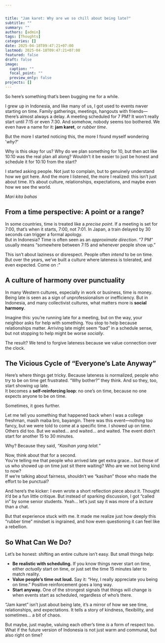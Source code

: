 ```yaml
---


title: "Jam karet: Why are we so chill about being late?"
subtitle: ""
summary: ""
authors: [admin]
tags: [Thoughts]
categories: []
date: 2025-04-18T09:47:21+07:00
lastmod: 2025-04-18T09:47:21+07:00
featured: false
draft: false
image:
  caption: ""
  focal_point: ""
  preview_only: false
projects: []
---
```


So here’s something that’s been bugging me for a while.

I grew up in Indonesia, and like many of us, I got used to events nwver starting on time. Family gatherings, meetings, hangouts with friends—there’s almost always a delay. A meeting scheduled for 7 PM? It won’t really start until 7:15 or even 7:30. And somehow, nobody seems too bothered. We even have a name for it: **jam karet**, or *rubber time*.

But the more I started noticing this, the more I found myself wondering '*why?*'

Why is this okay for us? Why do we plan something for 10, but then act like 10:10 was the real plan all along? Wouldn’t it be easier to just be honest and schedule it for 10:10 from the start?

I started asking people. Not just to complain, but to genuinely understand how we got here. And the more I listened, the more I realized: this isn’t just about time. It’s about culture, relationships, expectations, and maybe even how we see the world.

*Mari kita bahas*


## From a time perspective: A point or a range?

In some countries, time is treated like a *precise point*. If a meeting is set for 7:00, that’s when it starts, 7:00, not 7:01. In Japan, a train delayed by 30 seconds can trigger a formal apology.  
But in Indonesia? Time is often seen as an *approximate direction*. “7 PM” usually means “somewhere between 7:15 and whenever people show up.”

This isn’t about laziness or disrespect. People often *intend* to be on time. But over the years, we’ve built a culture where lateness is tolerated, and even expected. Come on :"

## A culture of harmony over punctuality

In many Western cultures, especially in work or business, time is money. Being late is seen as a sign of unprofessionalism or inefficiency. But in Indonesia, and many collectivist cultures, what matters more is **social harmony**.

Imagine this: you’re running late for a meeting, but on the way, your neighbor asks for help with something. You stop to help because relationships matter. Arriving late might seem “bad” in a schedule sense, but not stopping to help might be worse *socially*.

The result? We tend to forgive lateness because we value connection over the clock.

## The Vicious Cycle of “Everyone’s Late Anyway”

Here’s where things get tricky. Because lateness is normalized, people who try to be on time get frustrated. “Why bother?” they think. And so they, too, start showing up late.  
It becomes a **self-reinforcing loop**: no one’s on time, because no one expects anyone to be on time.

Sometimes, it goes further.

Let me tell you something that happened back when I was a college freshman, masih maba bro, bayangin. There was this event—nothing too fancy, but we were told to come at a specific time. I showed up on time. Others did too. But we waited… and waited… and waited. The event didn’t start for another 15 to 30 minutes.

Why? Because they said, *“Kasihan yang telat.”*

Now, think about that for a second.  
You’re telling me that people who arrived late get extra grace… but those of us who showed up on time just sit there waiting? Who are we not being kind to now?  
If we’re talking about fairness, shouldn’t we “kasihan” those who made the effort to be punctual?

And here’s the kicker: I even wrote a short reflection piece about it. Thought it’d be a fun little critique. But instead of sparking discussion, I got “called in” by some senior students. Yeah… let’s just say it was more of a *lecture* than a chat.

But that experience stuck with me. It made me realize just how deeply this “rubber time” mindset is ingrained, and how even questioning it can feel like a rebellion.

## So What Can We Do?

Let’s be honest: shifting an entire culture isn’t easy. But small things help:

- **Be realistic with scheduling.** If you know things never start on time, either *actually* start on time, or just set the time 15 minutes later to match reality.
- **Value people’s time out loud.** Say it: “Hey, I really appreciate you being on time.” Positive reinforcement goes a long way.
- **Start anyway.** One of the strongest signals that things will change is when events start as scheduled, regardless of who’s there.

“Jam karet” isn’t just about being late, it’s a mirror of how we see time, relationships, and expectations. It tells a story of kindness, flexibility, and sometimes… a bit of chaos.

But maybe, just maybe, valuing each other’s time *is* a form of respect too.  
What if the future version of Indonesia is not just warm and communal, but also right on time?

